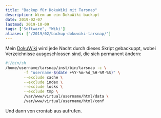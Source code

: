 ```yaml
---
title: "Backup für DokuWiki mit Tarsnap"
description: Wiem an ein DokuWiki backupt
date: 2019-02-07
lastmod: 2019-10-09
tags: ['Software", "Wiki']
aliases: ["/2019/02/backup-dokuwiki-tarsnap/"]
---
```

Mein [DokuWiki](/einstellungen-dokuwiki/) wird jede Nacht durch dieses Skript gebackuppt, wobei Verzeichnisse ausgeschlossen sind, die sich permanent ändern:

```bash
#!/bin/sh
/home/username/tarsnap/inst/bin/tarsnap -c \
        -f "username-$(date +%Y-%m-%d_%H-%M-%S)" \
        --exclude cache \
        --exclude index \
        --exclude locks \
        --exclude tmp \
        /var/www/virtual/username/html/data \
        /var/www/virtual/username/html/conf
```

Und dann von crontab aus aufrufen.